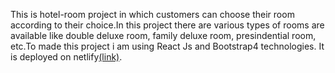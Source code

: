 This is hotel-room project in which customers can choose their room according to their choice.In this project there are various types of rooms are available like double deluxe room, family deluxe room, presindential room, etc.To made this project i am using React Js and Bootstrap4 technologies. It is deployed on netlify[(link)](https://hotel-rooms.netlify.app).


